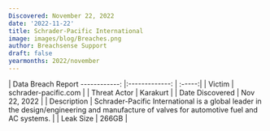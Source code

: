 ```yaml
---
Discovered: November 22, 2022
date: '2022-11-22'
title: Schrader-Pacific International
image: images/blog/Breaches.png
author: Breachsense Support
draft: false
yearmonths: 2022/november
---
```



| Data Breach Report
------------:     |:-------------:    | :-----:|
| Victim      | schrader-pacific.com      | 
| Threat Actor      | Karakurt      | 
| Date Discovered      | Nov 22, 2022      | 
| Description      | Schrader-Pacific International is a global leader in the design/engineering and manufacture of valves for automotive fuel and AC systems.      | 
| Leak Size      | 266GB      | 

